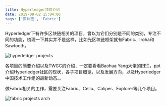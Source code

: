 ```yaml
---
title: Hyperledger项目介绍
date: 2019-09-02 15:04:06
tags: ['区块链', 'Fabric']
---
```


Hyperledger下有许多区块链相关的项目，曾以为它们分别是不同的类别，专注不同的功能，梳理一下其实并不是这样，比如光区块链框架就有Fabric、Iroha和Sawtooth。



![hyperledger projects](http://img.lessisbetter.site/2019-09-hyperledger-projects.png)

各项目的简要介绍以及TWGC的介绍，一定要看看Baohua Yang大佬的[PPT](https://github.com/dWChina/ibm-opentech-ma/blob/master/fabric1.4LTS/02_Hyperledger_Overview.pdf)，ppt介绍Hyperledger社区的现状，各子项目概览，以及发展方向，以及Hyperledger 中国技术工作组的最新动态。。

做Fabric相关的工作，需要关注Fabric、Cello、Caliper、Explorer等几个项目。

![fabric projects arch](http://img.lessisbetter.site/2019-09-fabric-projects-archs.png)

